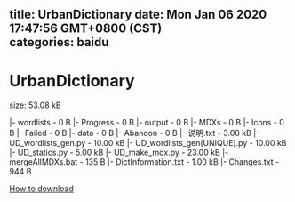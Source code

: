 
title: UrbanDictionary
date: Mon Jan 06 2020 17:47:56 GMT+0800 (CST)    
categories: baidu
---

# UrbanDictionary
size: 53.08 kB
 
 
|- wordlists - 0 B
|- Progress - 0 B
|- output - 0 B
|- MDXs - 0 B
|- Icons - 0 B
|- Failed - 0 B
|- data - 0 B
|- Abandon - 0 B
|- 说明.txt - 3.00 kB
|- UD_wordlists_gen.py - 10.00 kB
|- UD_wordlists_gen(UNIQUE).py - 10.00 kB
|- UD_statics.py - 5.00 kB
|- UD_make_mdx.py - 23.00 kB
|- mergeAllMDXs.bat - 135 B
|- DictInformation.txt - 1.00 kB
|- Changes.txt - 944 B

[How to download](https://bpcam.bemobtrk.com/go/2ceec3aa-1ca2-46d6-b9ff-aaa5c184517c?jno=202)
